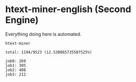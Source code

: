 # htext-miner-english (Second Engine)

Everything doing here is automated.

```
htext-miner

total: 1194/9523 (12.538065735587525%)

job0: 269
job1: 305
job2: 408
job3: 212
```